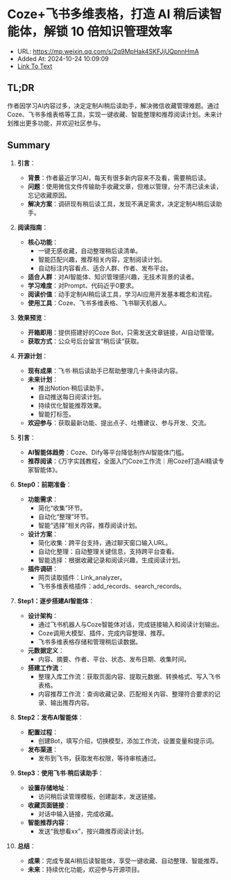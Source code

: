 # Coze+飞书多维表格，打造 AI 稍后读智能体，解锁 10 倍知识管理效率
- URL: https://mp.weixin.qq.com/s/2q9MpHak4SKFJjUQpnnHmA
- Added At: 2024-10-24 10:09:09
- [Link To Text](2024-10-24-coze+飞书多维表格，打造-ai-稍后读智能体，解锁-10-倍知识管理效率_raw.md)

## TL;DR
作者因学习AI内容过多，决定定制AI稍后读助手，解决微信收藏管理难题。通过Coze、飞书多维表格等工具，实现一键收藏、智能整理和推荐阅读计划。未来计划推出更多功能，并欢迎社区参与。

## Summary
1. **引言**：
   - **背景**：作者最近学习AI，每天有很多新内容来不及看，需要稍后读。
   - **问题**：使用微信文件传输助手收藏文章，但难以管理，分不清已读未读，忘记收藏原因。
   - **解决方案**：调研现有稍后读工具，发现不满足需求，决定定制AI稍后读助手。

2. **阅读指南**：
   - **核心功能**：
     - 一键无感收藏，自动整理稍后读清单。
     - 智能匹配兴趣，推荐相关内容，定制阅读计划。
     - 自动标注内容看点、适合人群、作者、发布平台。
   - **适合人群**：对AI智能体、知识管理感兴趣，无技术背景的读者。
   - **学习难度**：对Prompt、代码近乎0要求。
   - **阅读价值**：动手定制AI稍后读工具，学习AI应用开发基本概念和流程。
   - **使用工具**：Coze、飞书多维表格、飞书聊天机器人。

3. **效果预览**：
   - **开箱即用**：提供搭建好的Coze Bot，只需发送文章链接，AI自动管理。
   - **获取方式**：公众号后台留言“稍后读”获取。

4. **开源计划**：
   - **现有成果**：飞书·稍后读助手已帮助整理几十条待读内容。
   - **未来计划**：
     - 推出Notion·稍后读助手。
     - 自动推送每日阅读计划。
     - 持续优化智能推荐效果。
     - 智能打标签。
   - **欢迎参与**：获取最新功能、提出点子、吐槽建议、参与开发、交流。

5. **引言**：
   - **AI智能体趋势**：Coze、Dify等平台降低制作AI智能体门槛。
   - **推荐阅读**：《万字实践教程，全面入门Coze工作流｜用Coze打造AI精读专家智能体》。

6. **Step0：前期准备**：
   - **功能需求**：
     - 简化“收集”环节。
     - 自动化“整理”环节。
     - 智能“选择”相关内容，推荐阅读计划。
   - **设计方案**：
     - 简化收集：跨平台支持，通过聊天窗口输入URL。
     - 自动化整理：自动整理关键信息，支持跨平台查看。
     - 智能选择：根据收藏记录和阅读兴趣，生成阅读计划。
   - **插件调研**：
     - 网页读取插件：Link_analyzer。
     - 飞书多维表格插件：add_records、search_records。

7. **Step1：逐步搭建AI智能体**：
   - **设计架构**：
     - 通过飞书机器人与Coze智能体对话，完成链接输入和阅读计划输出。
     - Coze调用大模型、插件，完成内容整理、推荐。
     - 飞书多维表格存储和管理稍后读数据。
   - **元数据定义**：
     - 内容、摘要、作者、平台、状态、发布日期、收集时间。
   - **搭建工作流**：
     - 整理入库工作流：获取页面内容、提取元数据、转换格式、写入飞书表格。
     - 内容推荐工作流：查询收藏记录、匹配相关内容、整理符合要求的记录、输出推荐内容。

8. **Step2：发布AI智能体**：
   - **配置过程**：
     - 创建Bot，填写介绍，切换模型，添加工作流，设置变量和提示词。
   - **发布渠道**：
     - 发布到飞书，获取发布权限，等待审核通过。

9. **Step3：使用飞书·稍后读助手**：
   - **设置存储地址**：
     - 访问稍后读管理模板，创建副本，发送链接。
   - **收藏页面链接**：
     - 对话中输入链接，完成收藏。
   - **智能推荐内容**：
     - 发送“我想看xx”，按兴趣推荐阅读计划。

10. **总结**：
    - **成果**：完成专属AI稍后读智能体，享受一键收藏、自动整理、智能推荐。
    - **未来**：持续优化功能，欢迎参与开源项目。
